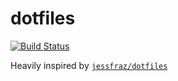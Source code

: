 # dotfiles

[![Build Status](https://travis-ci.org/0xmachos/dotfiles.svg?branch=master)](https://travis-ci.org/0xmachos/dotfiles)

Heavily inspired by [`jessfraz/dotfiles`](https://github.com/jessfraz/dotfiles)